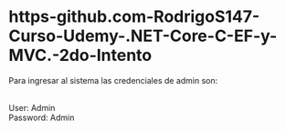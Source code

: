 # https-github.com-RodrigoS147-Curso-Udemy-.NET-Core-C-EF-y-MVC.-2do-Intento

Para ingresar al sistema las credenciales de admin son: <br><br>

User: Admin<br>
Password: Admin

